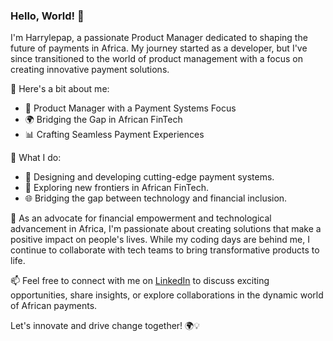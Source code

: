 ### Hello, World! 👋

I'm Harrylepap, a passionate Product Manager dedicated to shaping the future of payments in Africa. My journey started as a developer, but I've since transitioned to the world of product management with a focus on creating innovative payment solutions.

🚀 Here's a bit about me:

- 💼 Product Manager with a Payment Systems Focus
- 🌍 Bridging the Gap in African FinTech
- 📊 Crafting Seamless Payment Experiences

🔧 What I do:

- 🌟 Designing and developing cutting-edge payment systems.
- 🚀 Exploring new frontiers in African FinTech.
- 🌐 Bridging the gap between technology and financial inclusion.

🌱 As an advocate for financial empowerment and technological advancement in Africa, I'm passionate about creating solutions that make a positive impact on people's lives. While my coding days are behind me, I continue to collaborate with tech teams to bring transformative products to life.

📫 Feel free to connect with me on [LinkedIn](https://www.linkedin.com/in/bako-harry-rakotondratompo) to discuss exciting opportunities, share insights, or explore collaborations in the dynamic world of African payments.

Let's innovate and drive change together! 🌍💡
